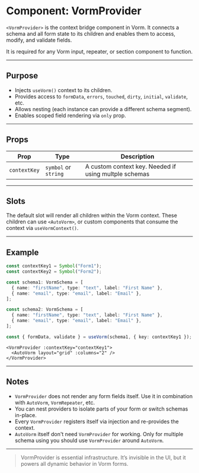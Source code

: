 # Component: VormProvider

`<VormProvider>` is the context bridge component in Vorm. It connects a schema and all form state to its children and enables them to access, modify, and validate fields.

It is required for any Vorm input, repeater, or section component to function.

---

## Purpose

- Injects `useVorm()` context to its children.
- Provides access to `formData`, `errors`, `touched`, `dirty`, `initial`, `validate`, etc.
- Allows nesting (each instance can provide a different schema segment).
- Enables scoped field rendering via `only` prop.

---

## Props

| Prop         | Type                 | Description                                           |
| ------------ | -------------------- | ----------------------------------------------------- |
| `contextKey` | `symbol` or `string` | A custom context key. Needed if using multple schemas |

---

## Slots

The default slot will render all children within the Vorm context. These children can use `<AutoVorm>`, or custom components that consume the context via `useVormContext()`.

---

## Example

```ts
const contextKey1 = Symbol("Form1");
const contextKey2 = Symbol("Form2");

const schema1: VormSchema = [
  { name: "firstName", type: "text", label: "First Name" },
  { name: "email", type: "email", label: "Email" },
];

const schema2: VormSchema = [
  { name: "firstName", type: "text", label: "First Name" },
  { name: "email", type: "email", label: "Email" },
];

const { formData, validate } = useVorm(schema1, { key: contextKey1 });
```

```vue
<VormProvider :contextKey="contextKey1">
  <AutoVorm layout="grid" :columns="2" />
</VormProvider>
```

---

## Notes

- `VormProvider` does not render any form fields itself. Use it in combination with `AutoVorm`, `VormRepeater`, etc.
- You can nest providers to isolate parts of your form or switch schemas in-place.
- Every `VormProvider` registers itself via injection and re-provides the context.
- `AutoVorm` itself don't need `VormProvider` for working. Only for multiple schema using you should use `VormProvider` around `AutoVorm`.

---

> VormProvider is essential infrastructure. It’s invisible in the UI, but it powers all dynamic behavior in Vorm forms.
